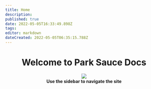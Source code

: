 ```yaml
---
title: Home
description: 
published: true
date: 2022-05-05T16:33:49.898Z
tags: 
editor: markdown
dateCreated: 2022-05-05T06:35:15.788Z
---
```


# <center>Welcome to Park Sauce Docs </center>

<center><img src=/park_sauce_logo.png></center>

<center><b>Use the sidebar to navigate the site</b></center>

